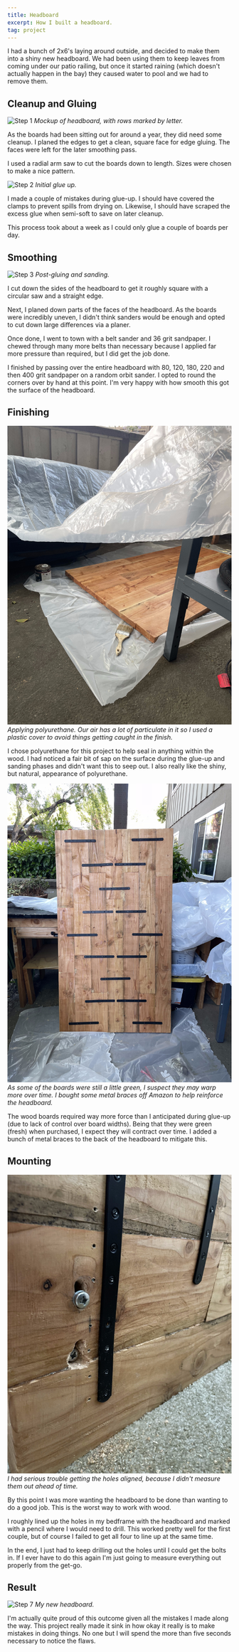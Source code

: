 ```yaml
---
title: Headboard
excerpt: How I built a headboard.
tag: project
---
```


I had a bunch of 2x6's laying around outside, and decided to make them into a shiny new headboard.
We had been using them to keep leaves from coming under our patio railing, but once it started raining (which doesn't actually happen in the bay) they caused water to pool and we had to remove them.

## Cleanup and Gluing

![Step 1](/assets/blog/headboard/1.jpg)
*Mockup of headboard, with rows marked by letter.*

As the boards had been sitting out for around a year, they did need some cleanup.
I planed the edges to get a clean, square face for edge gluing.
The faces were left for the later smoothing pass.

I used a radial arm saw to cut the boards down to length.
Sizes were chosen to make a nice pattern.

![Step 2](/assets/blog/headboard/2.jpg)
*Initial glue up.*

I made a couple of mistakes during glue-up.
I should have covered the clamps to prevent spills from drying on.
Likewise, I should have scraped the excess glue when semi-soft to save on later cleanup.

This process took about a week as I could only glue a couple of boards per day.

## Smoothing

![Step 3](/assets/blog/headboard/3.jpg)
*Post-gluing and sanding.*

I cut down the sides of the headboard to get it roughly square with a circular saw and a straight edge.

Next, I planed down parts of the faces of the headboard.
As the boards were incredibly uneven, I didn't think sanders would be enough and opted to cut down large differences via a planer.

Once done, I went to town with a belt sander and 36 grit sandpaper.
I chewed through many more belts than necessary because I applied far more pressure than required, but I did get the job done.

I finished by passing over the entire headboard with 80, 120, 180, 220 and then 400 grit sandpaper on a random orbit sander.
I opted to round the corners over by hand at this point.
I'm very happy with how smooth this got the surface of the headboard.

## Finishing

![Step 4](/assets/blog/headboard/4.jpg)
*Applying polyurethane.
Our air has a lot of particulate in it so I used a plastic cover to avoid things getting caught in the finish.*

I chose polyurethane for this project to help seal in anything within the wood.
I had noticed a fair bit of sap on the surface during the glue-up and sanding phases and didn't want this to seep out.
I also really like the shiny, but natural, appearance of polyurethane.

![Step 5](/assets/blog/headboard/5.jpg)
*As some of the boards were still a little green, I suspect they may warp more over time.
I bought some metal braces off Amazon to help reinforce the headboard.*

The wood boards required way more force than I anticipated during glue-up (due to lack of control over board widths).
Being that they were green (fresh) when purchased, I expect they will contract over time.
I added a bunch of metal braces to the back of the headboard to mitigate this.

## Mounting

![Step 6](/assets/blog/headboard/6.jpg)
*I had serious trouble getting the holes aligned, because I didn't measure them out ahead of time.*

By this point I was more wanting the headboard to be done than wanting to do a good job.
This is the worst way to work with wood.

I roughly lined up the holes in my bedframe with the headboard and marked with a pencil where I would need to drill.
This worked pretty well for the first couple, but of course I failed to get all four to line up at the same time.

In the end, I just had to keep drilling out the holes until I could get the bolts in.
If I ever have to do this again I'm just going to measure everything out properly from the get-go.

## Result

![Step 7](/assets/blog/headboard/7.jpg)
*My new headboard.*

I'm actually quite proud of this outcome given all the mistakes I made along the way.
This project really made it sink in how okay it really is to make mistakes in doing things.
No one but I will spend the more than five seconds necessary to notice the flaws.